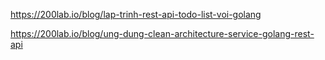 https://200lab.io/blog/lap-trinh-rest-api-todo-list-voi-golang

https://200lab.io/blog/ung-dung-clean-architecture-service-golang-rest-api
